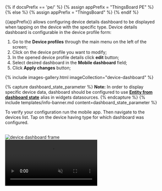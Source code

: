 {% if docsPrefix == 'pe/' %}
{% assign appPrefix = "ThingsBoard PE" %}
{% else %}
{% assign appPrefix = "ThingsBoard" %}
{% endif %}

{{appPrefix}} allows configuring device details dashboard to be displayed when tapping on the device with the specific type.
Device details dashboard is configurable in the device profile form:

1. Go to the **Device profiles** through the main menu on the left of the screen;
2. Click on the device profile you want to modify;
3. In the opened device profile details click **edit** button;
4. Select desired dashboard in the **Mobile dashboard** field;
5. Click **Apply changes** button;

{% include images-gallery.html imageCollection="device-dashboard" %}

{% capture dashboard_state_parameter %}
**Note:** In order to display specific device data, dashboard should be configured to use [**Entity from dashboard state**](/docs/{{docsPrefix}}user-guide/ui/aliases/#entity-from-dashboard-state) alias in widgets datasources.
{% endcapture %}
{% include templates/info-banner.md content=dashboard_state_parameter %}

To verify your configuration run the mobile app. Then navigate to the devices list. Tap on the device having type for which dashboard was configured.

<br>

<div style="display: flex;">
    <div class="mobile-frame ios">
        <div class="phone-shadow right"></div>
        <div class="frame-image">
            <img src="/images/mobile/{{docsPrefix}}device-dashboard-frame.png" alt="device dashboard frame">
        </div>
        <div class="frame-video">
            <video autoplay loop preload="auto" muted playsinline>
                 <source src="https://video.thingsboard.io/mobile/{{docsPrefix}}device-dashboard.mp4" type="video/mp4">
                 <source src="https://video.thingsboard.io/mobile/{{docsPrefix}}device-dashboard.webm" type="video/webm">
            </video>
        </div>
    </div>
</div>
